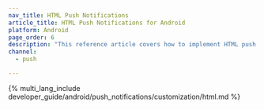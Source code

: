 ```yaml
---
nav_title: HTML Push Notifications
article_title: HTML Push Notifications for Android
platform: Android
page_order: 6
description: "This reference article covers how to implement HTML push notifications in your Android application."
channel:
  - push

---
```


{% multi_lang_include developer_guide/android/push_notifications/customization/html.md %}
